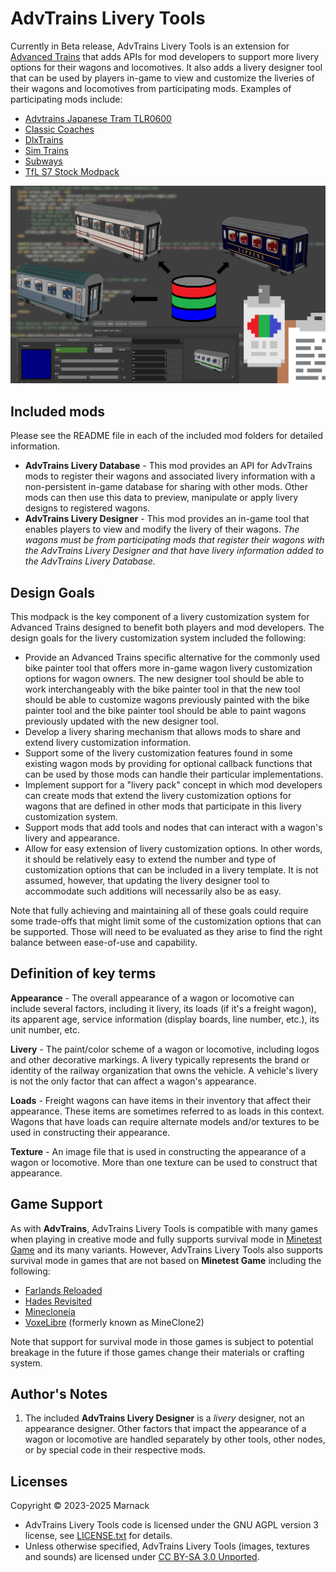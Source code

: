 # AdvTrains Livery Tools

Currently in Beta release, AdvTrains Livery Tools is an extension for [Advanced Trains](https://content.minetest.net/packages/orwell/advtrains/) that adds APIs for mod developers to support more livery options for their wagons and locomotives.  It also adds a livery designer tool that can be used by players in-game to view and customize the liveries of their wagons and locomotives from participating mods.  Examples of participating mods include:
- [Advtrains Japanese Tram TLR0600](https://content.minetest.net/packages/advtrains_supplemental/advtrains_train_jpntlr600/)
- [Classic Coaches](https://content.minetest.net/packages/Marnack/classic_coaches/)
- [DlxTrains](https://content.minetest.net/packages/Marnack/dlxtrains/)
- [Sim Trains](https://content.luanti.org/packages/Nazalassa/sim_trains/)
- [Subways](https://content.luanti.org/packages/sylvester_kruin/subways/)
- [TfL S7 Stock Modpack](https://content.minetest.net/packages/advtrains_supplemental/tfl_s7_stock_modpack/)

![](screenshot.png)

## Included mods

Please see the README file in each of the included mod folders for detailed information.

- **AdvTrains Livery Database** - This mod provides an API for AdvTrains mods to register their wagons and associated livery information with a non-persistent in-game database for sharing with other mods.  Other mods can then use this data to preview, manipulate or apply livery designs to registered wagons.
- **AdvTrains Livery Designer** - This mod provides an in-game tool that enables players to view and modify the livery of their wagons.  *The wagons must be from participating mods that register their wagons with the AdvTrains Livery Designer and that have livery information added to the AdvTrains Livery Database.*

## Design Goals

This modpack is the key component of a livery customization system for Advanced Trains designed to benefit both players and mod developers.  The design goals for the livery customization system included the following:

* Provide an Advanced Trains specific alternative for the commonly used bike painter tool that offers more in-game wagon livery customization options for wagon owners.  The new designer tool should be able to work interchangeably with the bike painter tool in that the new tool should be able to customize wagons previously painted with the bike painter tool and the bike painter tool should be able to paint wagons previously updated with the new designer tool.
* Develop a livery sharing mechanism that allows mods to share and extend livery customization information.
* Support some of the livery customization features found in some existing wagon mods by providing for optional callback functions that can be used by those mods can handle their particular implementations.
* Implement support for a "livery pack" concept in which mod developers can create mods that extend the livery customization options for wagons that are defined in other mods that participate in this livery customization system.
* Support mods that add tools and nodes that can interact with a wagon's livery and appearance.
* Allow for easy extension of livery customization options.  In other words, it should be relatively easy to extend the number and type of customization options that can be included in a livery template.  It is not assumed, however, that updating the livery designer tool to accommodate such additions will necessarily also be as easy.

Note that fully achieving and maintaining all of these goals could require some trade-offs that might limit some of the customization options that can be supported.   Those will need to be evaluated as they arise to find the right balance between ease-of-use and capability.

## Definition of key terms

**Appearance** - The overall appearance of a wagon or locomotive can include several factors, including it livery, its loads (if it's a freight wagon), its apparent age, service information (display boards, line number, etc.), its unit number, etc.

**Livery** - The paint/color scheme of a wagon or locomotive, including logos and other decorative markings.  A livery typically represents the brand or identity of the railway organization that owns the vehicle.  A vehicle's livery is not the only factor that can affect a wagon's appearance.

**Loads** - Freight wagons can have items in their inventory that affect their appearance.  These items are sometimes referred to as loads in this context.  Wagons that have loads can require alternate models and/or textures to be used in constructing their appearance.

**Texture** - An image file that is used in constructing the appearance of a wagon or locomotive.  More than one texture can be used to construct that appearance.

## Game Support
As with **AdvTrains**, AdvTrains Livery Tools is compatible with many games when playing in creative mode and fully supports survival mode in [Minetest Game](https://content.minetest.net/packages/Minetest/minetest_game/) and its many variants.  However, AdvTrains Livery Tools also supports survival mode in games that are not based on **Minetest Game** including the following:

- [Farlands Reloaded](https://content.minetest.net/packages/wsor4035/farlands_reloaded/)
- [Hades Revisited](https://content.minetest.net/packages/Wuzzy/hades_revisited/)
- [Minecloneia](https://content.minetest.net/packages/ryvnf/mineclonia/)
- [VoxeLibre](https://content.minetest.net/packages/Wuzzy/mineclone2/) (formerly known as MineClone2)

Note that support for survival mode in those games is subject to potential breakage in the future if those games change their materials or crafting system.

## Author's Notes

1) The included **AdvTrains Livery Designer** is a *livery* designer, not an appearance designer.  Other factors that impact the appearance of a wagon or locomotive are handled separately by other tools, other nodes, or by special code in their respective mods.

## Licenses

Copyright © 2023-2025 Marnack

- AdvTrains Livery Tools code is licensed under the GNU AGPL version 3 license, see [LICENSE.txt](LICENSE.txt) for details.
- Unless otherwise specified, AdvTrains Livery Tools (images, textures and sounds) are licensed under [CC BY-SA 3.0 Unported](https://creativecommons.org/licenses/by-sa/3.0/).




